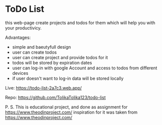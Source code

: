 # ToDo List

this web-page create projects and todos for them which will help you with your productivicy.

Advantages:

* simple and baeutyfull design
* user can create todos
* user can create project and provide todos for it
* todos will be stored by expiration dates
* user can log-in with google Account and access to todos from different devices
* if user doesn't want to log-in data will be stored locally

Live: https://todo-list-2a7c3.web.app/

Repo: https://github.com/TolikaTolika123/todo-list


P. S. 
This is educational project, and done as assignment for https://www.theodinproject.com/ 
inspiration for it was taken from https://www.theodinproject.com/
